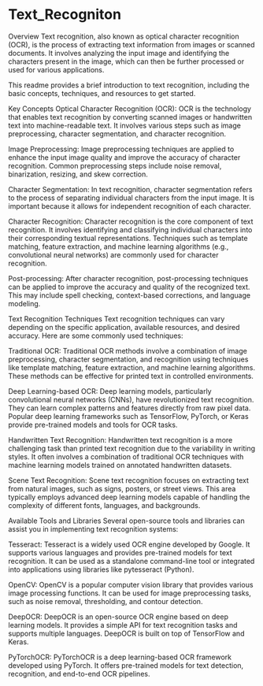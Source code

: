 # Text_Recogniton
Overview
Text recognition, also known as optical character recognition (OCR), is the process of extracting text information from images or scanned documents. It involves analyzing the input image and identifying the characters present in the image, which can then be further processed or used for various applications.

This readme provides a brief introduction to text recognition, including the basic concepts, techniques, and resources to get started.

Key Concepts
Optical Character Recognition (OCR): OCR is the technology that enables text recognition by converting scanned images or handwritten text into machine-readable text. It involves various steps such as image preprocessing, character segmentation, and character recognition.

Image Preprocessing: Image preprocessing techniques are applied to enhance the input image quality and improve the accuracy of character recognition. Common preprocessing steps include noise removal, binarization, resizing, and skew correction.

Character Segmentation: In text recognition, character segmentation refers to the process of separating individual characters from the input image. It is important because it allows for independent recognition of each character.

Character Recognition: Character recognition is the core component of text recognition. It involves identifying and classifying individual characters into their corresponding textual representations. Techniques such as template matching, feature extraction, and machine learning algorithms (e.g., convolutional neural networks) are commonly used for character recognition.

Post-processing: After character recognition, post-processing techniques can be applied to improve the accuracy and quality of the recognized text. This may include spell checking, context-based corrections, and language modeling.

Text Recognition Techniques
Text recognition techniques can vary depending on the specific application, available resources, and desired accuracy. Here are some commonly used techniques:

Traditional OCR: Traditional OCR methods involve a combination of image preprocessing, character segmentation, and recognition using techniques like template matching, feature extraction, and machine learning algorithms. These methods can be effective for printed text in controlled environments.

Deep Learning-based OCR: Deep learning models, particularly convolutional neural networks (CNNs), have revolutionized text recognition. They can learn complex patterns and features directly from raw pixel data. Popular deep learning frameworks such as TensorFlow, PyTorch, or Keras provide pre-trained models and tools for OCR tasks.

Handwritten Text Recognition: Handwritten text recognition is a more challenging task than printed text recognition due to the variability in writing styles. It often involves a combination of traditional OCR techniques with machine learning models trained on annotated handwritten datasets.

Scene Text Recognition: Scene text recognition focuses on extracting text from natural images, such as signs, posters, or street views. This area typically employs advanced deep learning models capable of handling the complexity of different fonts, languages, and backgrounds.

Available Tools and Libraries
Several open-source tools and libraries can assist you in implementing text recognition systems:

Tesseract: Tesseract is a widely used OCR engine developed by Google. It supports various languages and provides pre-trained models for text recognition. It can be used as a standalone command-line tool or integrated into applications using libraries like pytesseract (Python).

OpenCV: OpenCV is a popular computer vision library that provides various image processing functions. It can be used for image preprocessing tasks, such as noise removal, thresholding, and contour detection.

DeepOCR: DeepOCR is an open-source OCR engine based on deep learning models. It provides a simple API for text recognition tasks and supports multiple languages. DeepOCR is built on top of TensorFlow and Keras.

PyTorchOCR: PyTorchOCR is a deep learning-based OCR framework developed using PyTorch. It offers pre-trained models for text detection, recognition, and end-to-end OCR pipelines.
